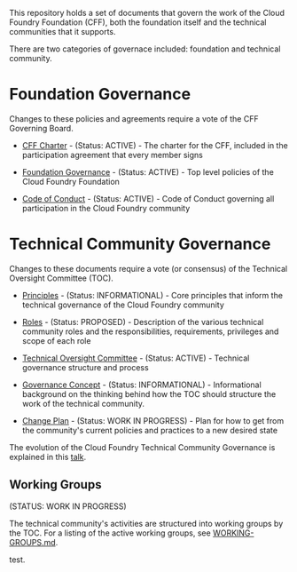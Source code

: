 This repository holds a set of documents that govern the work of the Cloud Foundry Foundation (CFF), 
both the foundation itself and the technical communities that it supports.

There are two categories of governace included: foundation and technical community. 

# Foundation Governance

Changes to these policies and agreements require a vote of the CFF Governing Board.

* [CFF Charter](governing-board/charter.md) - (Status: ACTIVE) - The charter 
for the CFF, included in the participation agreement that every member signs

* [Foundation Governance](https://www.cloudfoundry.org/governance/) - (Status: ACTIVE) - Top level 
policies of the Cloud Foundry Foundation

* [Code of Conduct](https://www.cloudfoundry.org/code-of-conduct/) - (Status: ACTIVE) - Code of Conduct 
governing all participation in the Cloud Foundry community

# Technical Community Governance

Changes to these documents require a vote (or consensus) of the Technical Oversight Committee (TOC).

* [Principles](toc/PRINCIPLES.md) - (Status: INFORMATIONAL) - Core principles that inform the technical 
governance of the Cloud Foundry community

* [Roles](toc/ROLES.md) - (Status: PROPOSED) - Description of the various technical community roles 
and the responsibilities, requirements, privileges and scope of each role

* [Technical Oversight Committee](toc/TOC.md) - (Status: ACTIVE) - Technical governance structure and 
process

* [Governance Concept](toc/GOVERNANCE.md) - (Status: INFORMATIONAL) - Informational background on the 
thinking behind how the TOC should structure the work of the technical community.

* [Change Plan](toc/CHANGEPLAN.md) - (Status: WORK IN PROGRESS) - Plan for how to get from the community's current policies and practices to a new desired state

The evolution of the Cloud Foundry Technical Community Governance is explained in this [talk](https://youtu.be/OBKsdVpFfyQ).

## Working Groups

(STATUS: WORK IN PROGRESS)

The technical community's activities are structured into working groups by the TOC. For a listing of the
active working groups, see [WORKING-GROUPS.md](toc/working-groups/WORKING-GROUPS.md).

test.
